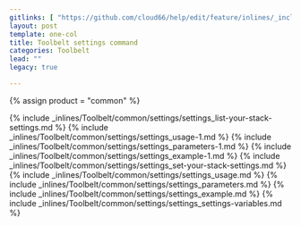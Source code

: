 ```yaml
---
gitlinks: [ "https://github.com/cloud66/help/edit/feature/inlines/_includes/_inlines/Toolbelt/common/settings/settings_list-your-stack-settings.md", "https://github.com/cloud66/help/edit/feature/inlines/_includes/_inlines/Toolbelt/common/settings/settings_usage-1.md", "https://github.com/cloud66/help/edit/feature/inlines/_includes/_inlines/Toolbelt/common/settings/settings_parameters-1.md", "https://github.com/cloud66/help/edit/feature/inlines/_includes/_inlines/Toolbelt/common/settings/settings_example-1.md", "https://github.com/cloud66/help/edit/feature/inlines/_includes/_inlines/Toolbelt/common/settings/settings_set-your-stack-settings.md", "https://github.com/cloud66/help/edit/feature/inlines/_includes/_inlines/Toolbelt/common/settings/settings_usage.md", "https://github.com/cloud66/help/edit/feature/inlines/_includes/_inlines/Toolbelt/common/settings/settings_parameters.md", "https://github.com/cloud66/help/edit/feature/inlines/_includes/_inlines/Toolbelt/common/settings/settings_example.md", "https://github.com/cloud66/help/edit/feature/inlines/_includes/_inlines/Toolbelt/common/settings/settings_settings-variables.md" ]
layout: post
template: one-col
title: Toolbelt settings command
categories: Toolbelt
lead: ""
legacy: true

---
```

{% assign product = "common" %}

{% include _inlines/Toolbelt/common/settings/settings_list-your-stack-settings.md %}
{% include _inlines/Toolbelt/common/settings/settings_usage-1.md %}
{% include _inlines/Toolbelt/common/settings/settings_parameters-1.md %}
{% include _inlines/Toolbelt/common/settings/settings_example-1.md %}
{% include _inlines/Toolbelt/common/settings/settings_set-your-stack-settings.md %}
{% include _inlines/Toolbelt/common/settings/settings_usage.md %}
{% include _inlines/Toolbelt/common/settings/settings_parameters.md %}
{% include _inlines/Toolbelt/common/settings/settings_example.md %}
{% include _inlines/Toolbelt/common/settings/settings_settings-variables.md %}